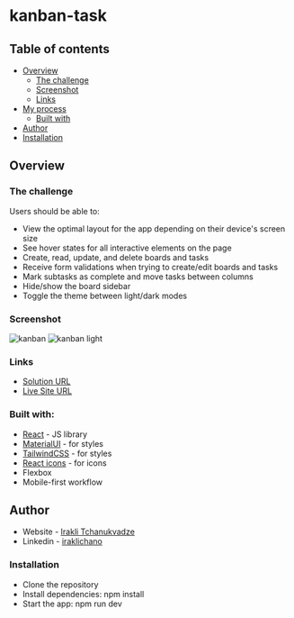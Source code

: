 # kanban-task

## Table of contents

- [Overview](#overview)
  - [The challenge](#the-challenge)
  - [Screenshot](#screenshot)
  - [Links](#links)
- [My process](#my-process)
  - [Built with](#built-with)
- [Author](#author)
- [Installation](#installation)
 
## Overview

### The challenge
  
Users should be able to:

- View the optimal layout for the app depending on their device's screen size
- See hover states for all interactive elements on the page
- Create, read, update, and delete boards and tasks
- Receive form validations when trying to create/edit boards and tasks
- Mark subtasks as complete and move tasks between columns
- Hide/show the board sidebar
- Toggle the theme between light/dark modes

### Screenshot

![kanban](https://user-images.githubusercontent.com/74905176/227967063-9f49629e-47bc-41a8-8821-d079150662f7.png)
![kanban light](https://user-images.githubusercontent.com/74905176/227967093-8cc90661-3a6e-46f8-9704-4f82dd15e739.png)



### Links

- [Solution URL](https://github.com/IrakliChanukvadze/kanban-task)
- [Live Site URL](https://iraklichanukvadze.github.io/crypto-dice/#/)

### Built with:


- [React](https://reactjs.org/) - JS library
- [MaterialUI](https://mui.com/) - for styles
- [TailwindCSS](https://tailwindcss.com/) - for styles
- [React icons](https://react-icons.github.io/react-icons) - for icons
- Flexbox
- Mobile-first workflow

## Author

- Website - [Irakli Tchanukvadze](https://iraklichanukvadze.github.io/portfolio/)
- Linkedin - [iraklichano](https://www.linkedin.com/in/iraklichano/) 

### Installation

-  Clone the repository
-  Install dependencies: npm install
-  Start the app: npm run dev

